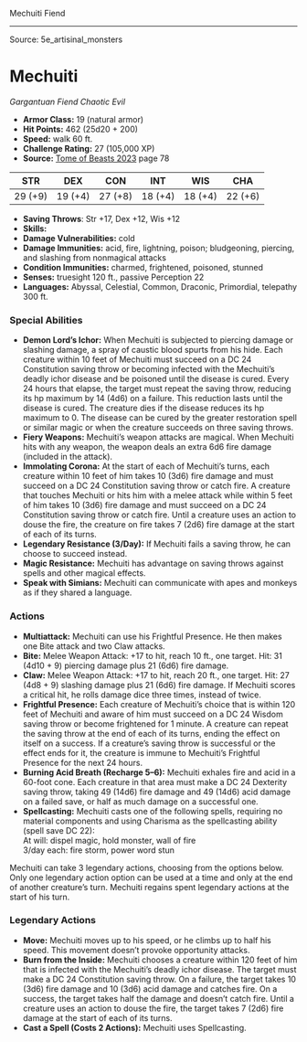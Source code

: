 <MonsterName/>Mechuiti</MonsterName>
<CreatureType/>Fiend</CreatureType>



---

Source: 5e_artisinal_monsters

# Mechuiti

*Gargantuan* *Fiend* *Chaotic Evil*

- **Armor Class:** 19 (natural armor)
- **Hit Points:** 462 (25d20 + 200)
- **Speed:** walk 60 ft.
- **Challenge Rating:** 27 (105,000 XP)
- **Source:** [Tome of Beasts 2023](https://koboldpress.com/kpstore/product/tome-of-beasts-1-2023-edition/) page 78

| STR | DEX | CON | INT | WIS | CHA |
| --- | --- | --- | --- | --- | --- |
| 29 (+9) | 19 (+4) | 27 (+8) | 18 (+4) | 18 (+4) | 22 (+6) |

- **Saving Throws**: Str +17, Dex +12, Wis +12
- **Skills:** 
- **Damage Vulnerabilities:** cold
- **Damage Immunities:** acid, fire, lightning, poison; bludgeoning, piercing, and slashing from nonmagical attacks
- **Condition Immunities:** charmed, frightened, poisoned, stunned
- **Senses:** truesight 120 ft., passive Perception 22
- **Languages:** Abyssal, Celestial, Common, Draconic, Primordial, telepathy 300 ft.

### Special Abilities

- **Demon Lord’s Ichor:** When Mechuiti is subjected to piercing damage or slashing damage, a spray of caustic blood spurts from his hide. Each creature within 10 feet of Mechuiti must succeed on a DC 24 Constitution saving throw or becoming infected with the Mechuiti’s deadly ichor disease and be poisoned until the disease is cured. Every 24 hours that elapse, the target must repeat the saving throw, reducing its hp maximum by 14 (4d6) on a failure. This reduction lasts until the disease is cured. The creature dies if the disease reduces its hp maximum to 0. The disease can be cured by the greater restoration spell or similar magic or when the creature succeeds on three saving throws.
- **Fiery Weapons:** Mechuiti’s weapon attacks are magical. When Mechuiti hits with any weapon, the weapon deals an extra 6d6 fire damage (included in the attack).
- **Immolating Corona:** At the start of each of Mechuiti’s turns, each creature within 10 feet of him takes 10 (3d6) fire damage and must succeed on a DC 24 Constitution saving throw or catch fire. A creature that touches Mechuiti or hits him with a melee attack while within 5 feet of him takes 10 (3d6) fire damage and must succeed on a DC 24 Constitution saving throw or catch fire. Until a creature uses an action to douse the fire, the creature on fire takes 7 (2d6) fire damage at the start of each of its turns.
- **Legendary Resistance (3/Day):** If Mechuiti fails a saving throw, he can choose to succeed instead.
- **Magic Resistance:** Mechuiti has advantage on saving throws against spells and other magical effects.
- **Speak with Simians:** Mechuiti can communicate with apes and monkeys as if they shared a language.

### Actions

- **Multiattack:** Mechuiti can use his Frightful Presence. He then makes one Bite attack and two Claw attacks.
- **Bite:** Melee Weapon Attack: +17 to hit, reach 10 ft., one target. Hit: 31 (4d10 + 9) piercing damage plus 21 (6d6) fire damage.
- **Claw:** Melee Weapon Attack: +17 to hit, reach 20 ft., one target. Hit: 27 (4d8 + 9) slashing damage plus 21 (6d6) fire damage. If Mechuiti scores a critical hit, he rolls damage dice three times, instead of twice.
- **Frightful Presence:** Each creature of Mechuiti’s choice that is within 120 feet of Mechuiti and aware of him must succeed on a DC 24 Wisdom saving throw or become frightened for 1 minute. A creature can repeat the saving throw at the end of each of its turns, ending the effect on itself on a success. If a creature’s saving throw is successful or the effect ends for it, the creature is immune to Mechuiti’s Frightful Presence for the next 24 hours.
- **Burning Acid Breath (Recharge 5–6):** Mechuiti exhales fire and acid in a 60-foot cone. Each creature in that area must make a DC 24 Dexterity saving throw, taking 49 (14d6) fire damage and 49 (14d6) acid damage on a failed save, or half as much damage on a successful one.
- **Spellcasting:** Mechuiti casts one of the following spells, requiring no material components and using Charisma as the spellcasting ability (spell save DC 22):<br>At will: dispel magic, hold monster, wall of fire<br>3/day each: fire storm, power word stun

Mechuiti can take 3 legendary actions, choosing from the options below. Only one legendary action option can be used at a time and only at the end of another creature’s turn. Mechuiti regains spent legendary actions at the start of his turn.

### Legendary Actions

- **Move:** Mechuiti moves up to his speed, or he climbs up to half his speed. This movement doesn’t provoke opportunity attacks.
- **Burn from the Inside:** Mechuiti chooses a creature within 120 feet of him that is infected with the Mechuiti’s deadly ichor disease. The target must make a DC 24 Constitution saving throw. On a failure, the target takes 10 (3d6) fire damage and 10 (3d6) acid damage and catches fire. On a success, the target takes half the damage and doesn’t catch fire. Until a creature uses an action to douse the fire, the target takes 7 (2d6) fire damage at the start of each of its turns.
- **Cast a Spell (Costs 2 Actions):** Mechuiti uses Spellcasting.


